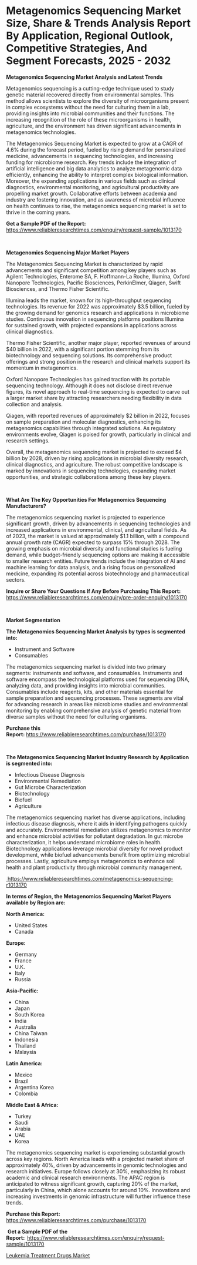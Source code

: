 <p><h1>Metagenomics Sequencing Market Size, Share & Trends Analysis Report By Application, Regional Outlook, Competitive Strategies, And Segment Forecasts, 2025 - 2032</h1></p><p><strong>Metagenomics Sequencing Market Analysis and Latest Trends</strong></p>
<p><p>Metagenomics sequencing is a cutting-edge technique used to study genetic material recovered directly from environmental samples. This method allows scientists to explore the diversity of microorganisms present in complex ecosystems without the need for culturing them in a lab, providing insights into microbial communities and their functions. The increasing recognition of the role of these microorganisms in health, agriculture, and the environment has driven significant advancements in metagenomics technologies.</p><p>The Metagenomics Sequencing Market is expected to grow at a CAGR of 4.6% during the forecast period, fueled by rising demand for personalized medicine, advancements in sequencing technologies, and increasing funding for microbiome research. Key trends include the integration of artificial intelligence and big data analytics to analyze metagenomic data efficiently, enhancing the ability to interpret complex biological information. Moreover, the expanding applications in various fields such as clinical diagnostics, environmental monitoring, and agricultural productivity are propelling market growth. Collaborative efforts between academia and industry are fostering innovation, and as awareness of microbial influence on health continues to rise, the metagenomics sequencing market is set to thrive in the coming years.</p></p>
<p><strong>Get a Sample PDF of the Report:&nbsp;</strong> <a href="https://www.reliableresearchtimes.com/enquiry/request-sample/1013170?utm_campaign=3037&utm_medium=2&utm_source=Github&utm_content=ia&utm_term=06032025&utm_id=metagenomics-sequencing">https://www.reliableresearchtimes.com/enquiry/request-sample/1013170</a></p>
<p>&nbsp;</p>
<p><strong>Metagenomics Sequencing Major Market Players</strong></p>
<p><p>The Metagenomics Sequencing Market is characterized by rapid advancements and significant competition among key players such as Agilent Technologies, Enterome SA, F. Hoffmann-La Roche, Illumina, Oxford Nanopore Technologies, Pacific Biosciences, PerkinElmer, Qiagen, Swift Biosciences, and Thermo Fisher Scientific. </p><p>Illumina leads the market, known for its high-throughput sequencing technologies. Its revenue for 2022 was approximately $3.5 billion, fueled by the growing demand for genomics research and applications in microbiome studies. Continuous innovation in sequencing platforms positions Illumina for sustained growth, with projected expansions in applications across clinical diagnostics.</p><p>Thermo Fisher Scientific, another major player, reported revenues of around $40 billion in 2022, with a significant portion stemming from its biotechnology and sequencing solutions. Its comprehensive product offerings and strong position in the research and clinical markets support its momentum in metagenomics.</p><p>Oxford Nanopore Technologies has gained traction with its portable sequencing technology. Although it does not disclose direct revenue figures, its novel approach to real-time sequencing is expected to carve out a larger market share by attracting researchers needing flexibility in data collection and analysis.</p><p>Qiagen, with reported revenues of approximately $2 billion in 2022, focuses on sample preparation and molecular diagnostics, enhancing its metagenomics capabilities through integrated solutions. As regulatory environments evolve, Qiagen is poised for growth, particularly in clinical and research settings.</p><p>Overall, the metagenomics sequencing market is projected to exceed $4 billion by 2028, driven by rising applications in microbial diversity research, clinical diagnostics, and agriculture. The robust competitive landscape is marked by innovations in sequencing technologies, expanding market opportunities, and strategic collaborations among these key players.</p></p>
<p>&nbsp;</p>
<p><strong>What Are The Key Opportunities For Metagenomics Sequencing Manufacturers?</strong></p>
<p><p>The metagenomics sequencing market is projected to experience significant growth, driven by advancements in sequencing technologies and increased applications in environmental, clinical, and agricultural fields. As of 2023, the market is valued at approximately $1.1 billion, with a compound annual growth rate (CAGR) expected to surpass 15% through 2028. The growing emphasis on microbial diversity and functional studies is fueling demand, while budget-friendly sequencing options are making it accessible to smaller research entities. Future trends include the integration of AI and machine learning for data analysis, and a rising focus on personalized medicine, expanding its potential across biotechnology and pharmaceutical sectors.</p></p>
<p><strong>Inquire or Share Your Questions If Any Before Purchasing This Report:</strong> <a href="https://www.reliableresearchtimes.com/enquiry/pre-order-enquiry/1013170?utm_campaign=3037&utm_medium=2&utm_source=Github&utm_content=ia&utm_term=06032025&utm_id=metagenomics-sequencing">https://www.reliableresearchtimes.com/enquiry/pre-order-enquiry/1013170</a></p>
<p>&nbsp;</p>
<p><strong>Market Segmentation</strong></p>
<p><strong>The Metagenomics Sequencing Market Analysis by types is segmented into:</strong></p>
<p><ul><li>Instrument and Software</li><li>Consumables</li></ul></p>
<p><p>The metagenomics sequencing market is divided into two primary segments: instruments and software, and consumables. Instruments and software encompass the technological platforms used for sequencing DNA, analyzing data, and providing insights into microbial communities. Consumables include reagents, kits, and other materials essential for sample preparation and sequencing processes. These segments are vital for advancing research in areas like microbiome studies and environmental monitoring by enabling comprehensive analysis of genetic material from diverse samples without the need for culturing organisms.</p></p>
<p><strong>Purchase this Report:&nbsp;</strong><a href="https://www.reliableresearchtimes.com/purchase/1013170?utm_campaign=3037&utm_medium=2&utm_source=Github&utm_content=ia&utm_term=06032025&utm_id=metagenomics-sequencing">https://www.reliableresearchtimes.com/purchase/1013170</a></p>
<p>&nbsp;</p>
<p><strong>The Metagenomics Sequencing Market Industry Research by Application is segmented into:</strong></p>
<p><ul><li>Infectious Disease Diagnosis</li><li>Environmental Remediation</li><li>Gut Microbe Characterization</li><li>Biotechnology</li><li>Biofuel</li><li>Agriculture</li></ul></p>
<p><p>The metagenomics sequencing market has diverse applications, including infectious disease diagnosis, where it aids in identifying pathogens quickly and accurately. Environmental remediation utilizes metagenomics to monitor and enhance microbial activities for pollutant degradation. In gut microbe characterization, it helps understand microbiome roles in health. Biotechnology applications leverage microbial diversity for novel product development, while biofuel advancements benefit from optimizing microbial processes. Lastly, agriculture employs metagenomics to enhance soil health and plant productivity through microbial community management.</p></p>
<p><a href="https://www.reliableresearchtimes.com/metagenomics-sequencing-r1013170?utm_campaign=3037&utm_medium=2&utm_source=Github&utm_content=ia&utm_term=06032025&utm_id=metagenomics-sequencing">&nbsp;https://www.reliableresearchtimes.com/metagenomics-sequencing-r1013170</a></p>
<p><strong>In terms of Region, the Metagenomics Sequencing Market Players available by Region are:</strong></p>
<p>
    <p> <strong> North America: </strong>
        <ul>
            <li>United States</li>
            <li>Canada</li>
        </ul>
        </p> 
    <p> <strong> Europe: </strong>
        <ul>
            <li>Germany</li>
            <li>France</li>
            <li>U.K.</li>
            <li>Italy</li>
            <li>Russia</li>
        </ul>
        </p> 
    <p> <strong> Asia-Pacific: </strong>
        <ul>
            <li>China</li>
            <li>Japan</li>
            <li>South Korea</li>
            <li>India</li>
            <li>Australia</li>
            <li>China Taiwan</li>
            <li>Indonesia</li>
            <li>Thailand</li>
            <li>Malaysia</li>
        </ul>
        </p> 
    <p> <strong> Latin America: </strong>
        <ul>
            <li>Mexico</li>
            <li>Brazil</li>
            <li>Argentina Korea</li>
            <li>Colombia</li>
        </ul>
        </p> 
    <p> <strong> Middle East & Africa: </strong>
        <ul>
            <li>Turkey</li>
            <li>Saudi</li>
            <li>Arabia</li>
            <li>UAE</li>
            <li>Korea</li>
        </ul>
    </p>
    </p>
<p><p>The metagenomics sequencing market is experiencing substantial growth across key regions. North America leads with a projected market share of approximately 40%, driven by advancements in genomic technologies and research initiatives. Europe follows closely at 30%, emphasizing its robust academic and clinical research environments. The APAC region is anticipated to witness significant growth, capturing 20% of the market, particularly in China, which alone accounts for around 10%. Innovations and increasing investments in genomic infrastructure will further influence these trends.</p></p>
<p><strong>Purchase this Report: </strong><a href="https://www.reliableresearchtimes.com/purchase/1013170?utm_campaign=3037&utm_medium=2&utm_source=Github&utm_content=ia&utm_term=06032025&utm_id=metagenomics-sequencing">https://www.reliableresearchtimes.com/purchase/1013170</a></p>
<p>&nbsp;<strong>Get a Sample PDF of the Report:&nbsp;&nbsp;</strong><a href="https://www.reliableresearchtimes.com/enquiry/request-sample/1013170?utm_campaign=3037&utm_medium=2&utm_source=Github&utm_content=ia&utm_term=06032025&utm_id=metagenomics-sequencing">https://www.reliableresearchtimes.com/enquiry/request-sample/1013170</a></p>
<p><strong></strong></p>
<p><p><a href="https://github.com/lalolatiot/Market-Research-Report-List-1/blob/main/leukemia-treatment-drugs-market.md?utm_campaign=3037&utm_medium=2&utm_source=Github&utm_content=ia&utm_term=06032025&utm_id=metagenomics-sequencing">Leukemia Treatment Drugs Market</a></p></p>